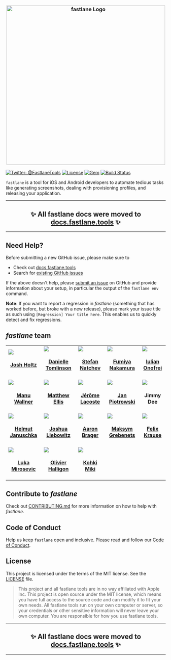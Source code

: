 <h3 align="center">
  <img src="fastlane/assets/fastlane_text.png" alt="fastlane Logo" width=500 />
</h3>

[![Twitter: @FastlaneTools](https://img.shields.io/badge/contact-@FastlaneTools-blue.svg?style=flat)](https://twitter.com/FastlaneTools)
[![License](https://img.shields.io/badge/license-MIT-green.svg?style=flat)](https://github.com/fastlane/fastlane/blob/master/LICENSE)
[![Gem](https://img.shields.io/gem/v/fastlane.svg?style=flat)](https://rubygems.org/gems/fastlane)
[![Build Status](https://img.shields.io/circleci/project/fastlane/fastlane/master.svg?style=flat)](https://circleci.com/gh/fastlane/fastlane)

`fastlane` is a tool for iOS and Android developers to automate tedious tasks like generating screenshots, dealing with provisioning profiles, and releasing your application.

<hr />
<h2 align="center">
  ✨ All fastlane docs were moved to <a href="https://docs.fastlane.tools/">docs.fastlane.tools</a> ✨
</h2>
<hr />

## Need Help?

Before submitting a new GitHub issue, please make sure to

- Check out [docs.fastlane.tools](https://docs.fastlane.tools)
- Search for [existing GitHub issues](https://github.com/fastlane/fastlane/issues)

If the above doesn't help, please [submit an issue](https://github.com/fastlane/fastlane/issues) on GitHub and provide information about your setup, in particular the output of the `fastlane env` command.

**Note**: If you want to report a regression in _fastlane_ (something that has worked before, but broke with a new release), please mark your issue title as such using `[Regression] Your title here`. This enables us to quickly detect and fix regressions.

## _fastlane_ team

<table>
<tr>
<td id='joshdholtz'>
<a href='#joshdholtz'
<a href='https://github.com/joshdholtz'>
<img src='https://github.com/joshdholtz.png?size=140'>
</a>
</a>
<h4 align='center'><a href='https://twitter.com/joshdholtz'>Josh Holtz</a></h4>
</td>
<td id='DanToml'>
<a href='#DanToml'
<a href='https://github.com/DanToml'>
<img src='https://github.com/DanToml.png?size=140'>
</a>
</a>
<h4 align='center'><a href='https://twitter.com/DanToml'>Danielle Tomlinson</a></h4>
</td>
<td id='snatchev'>
<a href='#snatchev'
<a href='https://github.com/snatchev'>
<img src='https://github.com/snatchev.png?size=140'>
</a>
</a>
<h4 align='center'><a href='https://twitter.com/snatchev'>Stefan Natchev</a></h4>
</td>
<td id='nafu'>
<a href='#nafu'
<a href='https://github.com/nafu'>
<img src='https://github.com/nafu.png?size=140'>
</a>
</a>
<h4 align='center'><a href='https://twitter.com/nafu003'>Fumiya Nakamura</a></h4>
</td>
<td id='revolter'>
<a href='#revolter'
<a href='https://github.com/revolter'>
<img src='https://github.com/revolter.png?size=140'>
</a>
</a>
<h4 align='center'><a href='https://twitter.com/Revolt666'>Iulian Onofrei</a></h4>
</td>
</tr>
<tr>
<td id='milch'>
<a href='#milch'
<a href='https://github.com/milch'>
<img src='https://github.com/milch.png?size=140'>
</a>
</a>
<h4 align='center'><a href='https://twitter.com/acrooow'>Manu Wallner</a></h4>
</td>
<td id='matthewellis'>
<a href='#matthewellis'
<a href='https://github.com/matthewellis'>
<img src='https://github.com/matthewellis.png?size=140'>
</a>
</a>
<h4 align='center'><a href='https://twitter.com/mellis1995'>Matthew Ellis</a></h4>
</td>
<td id='lacostej'>
<a href='#lacostej'
<a href='https://github.com/lacostej'>
<img src='https://github.com/lacostej.png?size=140'>
</a>
</a>
<h4 align='center'><a href='https://twitter.com/lacostej'>Jérôme Lacoste</a></h4>
</td>
<td id='janpio'>
<a href='#janpio'
<a href='https://github.com/janpio'>
<img src='https://github.com/janpio.png?size=140'>
</a>
</a>
<h4 align='center'><a href='https://twitter.com/Sujan'>Jan Piotrowski</a></h4>
</td>
<td id='jdee'>
<a href='#jdee'
<a href='https://github.com/jdee'>
<img src='https://github.com/jdee.png?size=140'>
</a>
</a>
<h4 align='center'>Jimmy Dee</h4>
</td>
</tr>
<tr>
<td id='hjanuschka'>
<a href='#hjanuschka'
<a href='https://github.com/hjanuschka'>
<img src='https://github.com/hjanuschka.png?size=140'>
</a>
</a>
<h4 align='center'><a href='https://twitter.com/hjanuschka'>Helmut Januschka</a></h4>
</td>
<td id='taquitos'>
<a href='#taquitos'
<a href='https://github.com/taquitos'>
<img src='https://github.com/taquitos.png?size=140'>
</a>
</a>
<h4 align='center'><a href='https://twitter.com/taquitos'>Joshua Liebowitz</a></h4>
</td>
<td id='getaaron'>
<a href='#getaaron'
<a href='https://github.com/getaaron'>
<img src='https://github.com/getaaron.png?size=140'>
</a>
</a>
<h4 align='center'><a href='https://twitter.com/getaaron'>Aaron Brager</a></h4>
</td>
<td id='mgrebenets'>
<a href='#mgrebenets'
<a href='https://github.com/mgrebenets'>
<img src='https://github.com/mgrebenets.png?size=140'>
</a>
</a>
<h4 align='center'><a href='https://twitter.com/mgrebenets'>Maksym Grebenets</a></h4>
</td>
<td id='KrauseFx'>
<a href='#KrauseFx'
<a href='https://github.com/KrauseFx'>
<img src='https://github.com/KrauseFx.png?size=140'>
</a>
</a>
<h4 align='center'><a href='https://twitter.com/KrauseFx'>Felix Krause</a></h4>
</td>
</tr>
<tr>
<td id='lmirosevic'>
<a href='#lmirosevic'
<a href='https://github.com/lmirosevic'>
<img src='https://github.com/lmirosevic.png?size=140'>
</a>
</a>
<h4 align='center'><a href='https://twitter.com/lmirosevic'>Luka Mirosevic</a></h4>
</td>
<td id='AliSoftware'>
<a href='#AliSoftware'
<a href='https://github.com/AliSoftware'>
<img src='https://github.com/AliSoftware.png?size=140'>
</a>
</a>
<h4 align='center'><a href='https://twitter.com/aligatr'>Olivier Halligon</a></h4>
</td>
<td id='giginet'>
<a href='#giginet'
<a href='https://github.com/giginet'>
<img src='https://github.com/giginet.png?size=140'>
</a>
</a>
<h4 align='center'><a href='https://twitter.com/giginet'>Kohki Miki</a></h4>
</td>
</table>

## Contribute to _fastlane_

Check out [CONTRIBUTING.md](CONTRIBUTING.md) for more information on how to help with _fastlane_.

## Code of Conduct

Help us keep `fastlane` open and inclusive. Please read and follow our [Code of Conduct](https://github.com/fastlane/fastlane/blob/master/CODE_OF_CONDUCT.md).

## License

This project is licensed under the terms of the MIT license. See the [LICENSE](LICENSE) file.

> This project and all fastlane tools are in no way affiliated with Apple Inc. This project is open source under the MIT license, which means you have full access to the source code and can modify it to fit your own needs. All fastlane tools run on your own computer or server, so your credentials or other sensitive information will never leave your own computer. You are responsible for how you use fastlane tools.

<hr />
<h2 align="center">
  ✨ All fastlane docs were moved to <a href="https://docs.fastlane.tools/">docs.fastlane.tools</a> ✨
</h2>
<hr />

